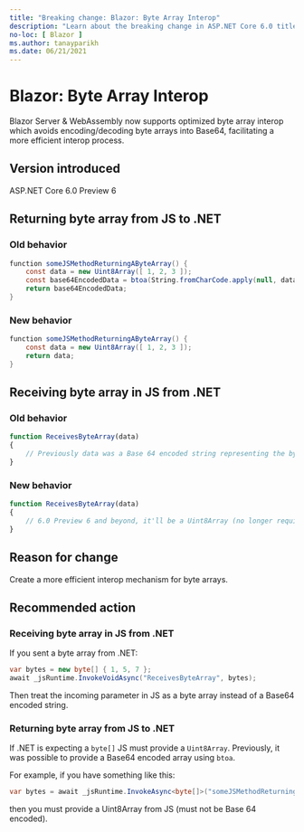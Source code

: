 ```yaml
---
title: "Breaking change: Blazor: Byte Array Interop"
description: "Learn about the breaking change in ASP.NET Core 6.0 titled Blazor: Byte Array Interop"
no-loc: [ Blazor ]
ms.author: tanayparikh
ms.date: 06/21/2021
---
```

# Blazor: Byte Array Interop

Blazor Server & WebAssembly now supports optimized byte array interop which avoids encoding/decoding byte arrays into Base64, facilitating a more efficient interop process.

## Version introduced

ASP.NET Core 6.0 Preview 6

## Returning byte array from JS to .NET

### Old behavior

```csharp
function someJSMethodReturningAByteArray() {
    const data = new Uint8Array([ 1, 2, 3 ]);
    const base64EncodedData = btoa(String.fromCharCode.apply(null, data as unknown as number[]));
    return base64EncodedData;
}
```

### New behavior

```csharp
function someJSMethodReturningAByteArray() {
    const data = new Uint8Array([ 1, 2, 3 ]);
    return data;
}
```

## Receiving byte array in JS from .NET

### Old behavior

```js
function ReceivesByteArray(data)
{
	// Previously data was a Base 64 encoded string representing the byte array
}
```

### New behavior

```js
function ReceivesByteArray(data)
{
	// 6.0 Preview 6 and beyond, it'll be a Uint8Array (no longer requires processing the Base 64 encoding)
}
```

## Reason for change

Create a more efficient interop mechanism for byte arrays.

## Recommended action

### Receiving byte array in JS from .NET

If you sent a byte array from .NET:

```csharp
var bytes = new byte[] { 1, 5, 7 };
await _jsRuntime.InvokeVoidAsync("ReceivesByteArray", bytes);
```

Then treat the incoming parameter in JS as a byte array instead of a Base64 encoded string.

### Returning byte array from JS to .NET

If .NET is expecting a `byte[]` JS must provide a `Uint8Array`. Previously, it was possible to provide a Base64 encoded array using `btoa`.

For example, if you have something like this:

```csharp
var bytes = await _jsRuntime.InvokeAsync<byte[]>("someJSMethodReturningAByteArray");
```

then you must provide a Uint8Array from JS (must not be Base 64 encoded). 
